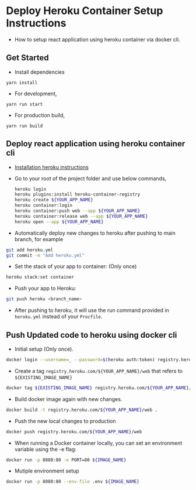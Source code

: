 # Deploy Heroku Container Setup Instructions

- How to setup react application using heroku container via docker cli.

## Get Started

- Install dependencies
```
yarn install
```

- For development,
```
yarn run start
```

- For production build,
```
yarn run build
```

## Deploy react application using heroku container cli

- [Installation heroku instructions](https://devcenter.heroku.com/articles/heroku-cli)

- Go to your root of the project folder and use below commands,
    ```sh
    heroku login
    heroku plugins:install heroku-container-registry
    heroku create ${YOUR_APP_NAME}
    heroku container:login
    heroku container:push web --app ${YOUR_APP_NAME}
    heroku container:release web --app ${YOUR_APP_NAME}
    heroku open --app ${YOUR_APP_NAME}
    ```

- Automatically deploy new changes to heroku after pushing to main branch, for example

```sh
git add heroku.yml
git commit -m "Add heroku.yml"
```

- Set the stack of your app to container: (Only once)
```sh
heroku stack:set container
```

- Push your app to Heroku:
```sh
git push heroku <branch_name>
```

- After pushing to heroku, it will use the run command provided in `heroku.yml` instead of your `Procfile`.

## Push Updated code to heroku using docker cli

- Initial setup (Only once).
```sh
docker login --username=_ --password=$(heroku auth:token) registry.heroku.com
```

- Create a tag `registry.heroku.com/${YOUR_APP_NAME}/web` that refers to `${EXISTING_IMAGE_NAME}` 

```sh
docker tag ${EXISTING_IMAGE_NAME} registry.heroku.com/${YOUR_APP_NAME}/web
```

- Build docker image again with new changes. 
```sh
docker build -t registry.heroku.com/${YOUR_APP_NAME}/web .
```

- Push the new local changes to production
```sh
docker push registry.heroku.com/${YOUR_APP_NAME}/web
```

- When running a Docker container locally, you can set an environment variable using the -e flag:

```sh
docker run -p 8080:80 -e PORT=80 ${IMAGE_NAME}
```

 - Mutiple environment setup
 ```sh
 docker run -p 8080:80 --env-file .env ${IMAGE_NAME}
 ```
